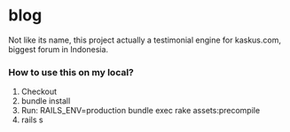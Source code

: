 blog
====

Not like its name, this project actually a testimonial engine for kaskus.com, biggest forum in Indonesia.

### How to use this on my local?
1. Checkout
2. bundle install
3. Run: RAILS_ENV=production bundle exec rake assets:precompile
4. rails s
